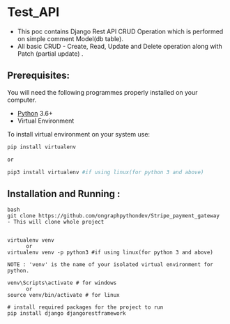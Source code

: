 # Test_API
- This poc contains Django Rest API CRUD Operation which is performed on simple comment Model(db table).
- All basic CRUD - Create, Read, Update and Delete operation along with Patch (partial update) .


## Prerequisites:

You will need the following programmes properly installed on your computer.

* [Python](https://www.python.org/) 3.6+
* Virtual Environment

To install virtual environment on your system use:

```bash
pip install virtualenv

or

pip3 install virtualenv #if using linux(for python 3 and above)
```


## Installation and Running :

```
bash
git clone https://github.com/ongraphpythondev/Stripe_payment_gateway
- This will clone whole project


virtualenv venv 
      or 
virtualenv venv -p python3 #if using linux(for python 3 and above)

NOTE : 'venv' is the name of your isolated virtual environment for python.

venv\Scripts\activate # for windows
      or
source venv/bin/activate # for linux

# install required packages for the project to run
pip install django djangorestframework

```
